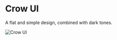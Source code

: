 # Crow UI

A flat and simple design, combined with dark tones.

![Crow UI](https://cloud.githubusercontent.com/assets/9603680/22047896/70147560-dd08-11e6-9a82-c75856218b00.png)
